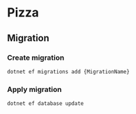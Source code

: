# Pizza

## Migration

### Create migration

```bash
dotnet ef migrations add {MigrationName}
```

### Apply migration

```bash
dotnet ef database update
```
